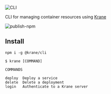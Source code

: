 ![CLI](https://res.cloudinary.com/biensupernice/image/upload/v1602457055/cli_rrxw42.png)

CLI for managing container resources using [Krane](https://krane.sh)

![publish-npm](https://github.com/krane/cli/workflows/publish-npm/badge.svg?branch=master&event=push)

## Install

```
npm i -g @krane/cli
```

```
$ krane [COMMAND]

COMMANDS

deploy  Deploy a service
delete  Delete a deployment
login   Authenticate to a Krane server
```

